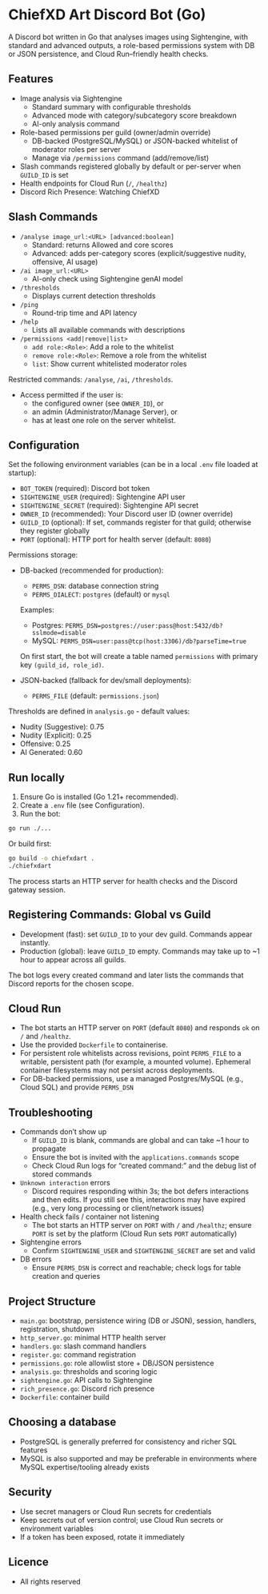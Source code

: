 # ChiefXD Art Discord Bot (Go)

A Discord bot written in Go that analyses images using Sightengine, with standard and advanced outputs, a role-based permissions system with DB or JSON persistence, and Cloud Run–friendly health checks.

## Features
- Image analysis via Sightengine
  - Standard summary with configurable thresholds
  - Advanced mode with category/subcategory score breakdown
  - AI-only analysis command
- Role-based permissions per guild (owner/admin override)
  - DB-backed (PostgreSQL/MySQL) or JSON-backed whitelist of moderator roles per server
  - Manage via `/permissions` command (add/remove/list)
- Slash commands registered globally by default or per-server when `GUILD_ID` is set
- Health endpoints for Cloud Run (`/`, `/healthz`)
- Discord Rich Presence: Watching ChiefXD

## Slash Commands
- `/analyse image_url:<URL> [advanced:boolean]`
  - Standard: returns Allowed and core scores
  - Advanced: adds per-category scores (explicit/suggestive nudity, offensive, AI usage)
- `/ai image_url:<URL>`
  - AI-only check using Sightengine genAI model
- `/thresholds`
  - Displays current detection thresholds
- `/ping`
  - Round-trip time and API latency
- `/help`
  - Lists all available commands with descriptions
- `/permissions <add|remove|list>`
  - `add role:<Role>`: Add a role to the whitelist
  - `remove role:<Role>`: Remove a role from the whitelist
  - `list`: Show current whitelisted moderator roles

Restricted commands: `/analyse`, `/ai`, `/thresholds`.
- Access permitted if the user is:
  - the configured owner (see `OWNER_ID`), or
  - an admin (Administrator/Manage Server), or
  - has at least one role on the server whitelist.

## Configuration
Set the following environment variables (can be in a local `.env` file loaded at startup):

- `BOT_TOKEN` (required): Discord bot token
- `SIGHTENGINE_USER` (required): Sightengine API user
- `SIGHTENGINE_SECRET` (required): Sightengine API secret
- `OWNER_ID` (recommended): Your Discord user ID (owner override)
- `GUILD_ID` (optional): If set, commands register for that guild; otherwise they register globally
- `PORT` (optional): HTTP port for health server (default: `8080`)

Permissions storage:
- DB-backed (recommended for production):
  - `PERMS_DSN`: database connection string
  - `PERMS_DIALECT`: `postgres` (default) or `mysql`

  Examples:
  - Postgres: `PERMS_DSN=postgres://user:pass@host:5432/db?sslmode=disable`
  - MySQL:    `PERMS_DSN=user:pass@tcp(host:3306)/db?parseTime=true`

  On first start, the bot will create a table named `permissions` with primary key `(guild_id, role_id)`.

- JSON-backed (fallback for dev/small deployments):
  - `PERMS_FILE` (default: `permissions.json`)

Thresholds are defined in `analysis.go` - default values:
- Nudity (Suggestive): 0.75
- Nudity (Explicit): 0.25
- Offensive: 0.25
- AI Generated: 0.60

## Run locally
1) Ensure Go is installed (Go 1.21+ recommended).
2) Create a `.env` file (see Configuration).
3) Run the bot:

```bash
go run ./...
```

Or build first:

```bash
go build -o chiefxdart .
./chiefxdart
```

The process starts an HTTP server for health checks and the Discord gateway session.

## Registering Commands: Global vs Guild
- Development (fast): set `GUILD_ID` to your dev guild. Commands appear instantly.
- Production (global): leave `GUILD_ID` empty. Commands may take up to ~1 hour to appear across all guilds.

The bot logs every created command and later lists the commands that Discord reports for the chosen scope.

## Cloud Run
- The bot starts an HTTP server on `PORT` (default `8080`) and responds `ok` on `/` and `/healthz`.
- Use the provided `Dockerfile` to containerise.
- For persistent role whitelists across revisions, point `PERMS_FILE` to a writable, persistent path (for example, a mounted volume). Ephemeral container filesystems may not persist across deployments.
- For DB-backed permissions, use a managed Postgres/MySQL (e.g., Cloud SQL) and provide `PERMS_DSN`

## Troubleshooting
- Commands don’t show up
  - If `GUILD_ID` is blank, commands are global and can take ~1 hour to propagate
  - Ensure the bot is invited with the `applications.commands` scope
  - Check Cloud Run logs for “created command:” and the debug list of stored commands
- `Unknown interaction` errors
  - Discord requires responding within 3s; the bot defers interactions and then edits. If you still see this, interactions may have expired (e.g., very long processing or client/network issues)
- Health check fails / container not listening
  - The bot starts an HTTP server on `PORT` with `/` and `/healthz`; ensure `PORT` is set by the platform (Cloud Run sets `PORT` automatically)
- Sightengine errors
  - Confirm `SIGHTENGINE_USER` and `SIGHTENGINE_SECRET` are set and valid
- DB errors
  - Ensure `PERMS_DSN` is correct and reachable; check logs for table creation and queries

## Project Structure
- `main.go`: bootstrap, persistence wiring (DB or JSON), session, handlers, registration, shutdown
- `http_server.go`: minimal HTTP health server
- `handlers.go`: slash command handlers
- `register.go`: command registration
- `permissions.go`: role allowlist store + DB/JSON persistence
- `analysis.go`: thresholds and scoring logic
- `sightengine.go`: API calls to Sightengine
- `rich_presence.go`: Discord rich presence
- `Dockerfile`: container build

## Choosing a database
- PostgreSQL is generally preferred for consistency and richer SQL features
- MySQL is also supported and may be preferable in environments where MySQL expertise/tooling already exists

## Security
- Use secret managers or Cloud Run secrets for credentials
- Keep secrets out of version control; use Cloud Run secrets or environment variables
- If a token has been exposed, rotate it immediately
## Licence
- All rights reserved
